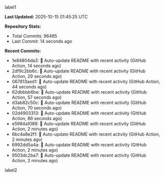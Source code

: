 
label1 
<!-- ACTIVITY_START -->
**Last Updated:** 2025-10-15 01:45:25 UTC

**Repository Stats:**
- Total Commits: 96485
- Last Commit: 14 seconds ago

**Recent Commits:**
- 1e84804da3: 🤖 Auto-update README with recent activity (GitHub Action, 14 seconds ago)
- 2df9c2bb6c: 🤖 Auto-update README with recent activity (GitHub Action, 29 seconds ago)
- 067813aed1: 🤖 Auto-update README with recent activity (GitHub Action, 44 seconds ago)
- 62dbbbb6be: 🤖 Auto-update README with recent activity (GitHub Action, 57 seconds ago)
- d3ab82c50c: 🤖 Auto-update README with recent activity (GitHub Action, 70 seconds ago)
- 02d4903313: 🤖 Auto-update README with recent activity (GitHub Action, 86 seconds ago)
- e5984a1088: 🤖 Auto-update README with recent activity (GitHub Action, 2 minutes ago)
- 6bc4a8e2f1: 🤖 Auto-update README with recent activity (GitHub Action, 2 minutes ago)
- 6992dd5a4a: 🤖 Auto-update README with recent activity (GitHub Action, 2 minutes ago)
- 9503dc2ba7: 🤖 Auto-update README with recent activity (GitHub Action, 2 minutes ago)
<!-- ACTIVITY_END -->

label2
